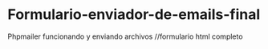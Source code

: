 # Formulario-enviador-de-emails-final
Phpmailer funcionando y enviando archivos //formulario html completo
